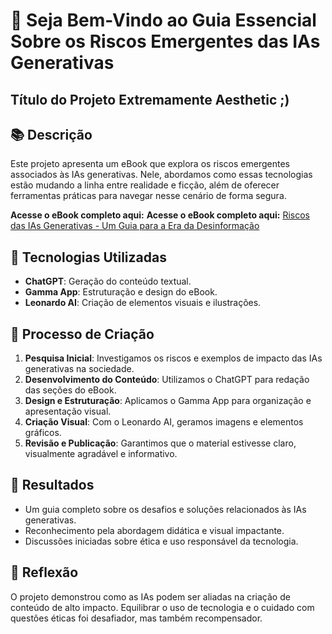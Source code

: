 # 🌟 Seja Bem-Vindo ao Guia Essencial Sobre os Riscos Emergentes das IAs Generativas

## Título do Projeto Extremamente Aesthetic ;)

## 📚 Descrição
Este projeto apresenta um eBook que explora os riscos emergentes associados às IAs generativas. Nele, abordamos como essas tecnologias estão mudando a linha entre realidade e ficção, além de oferecer ferramentas práticas para navegar nesse cenário de forma segura.

**Acesse o eBook completo aqui:** **Acesse o eBook completo aqui:** [Riscos das IAs Generativas - Um Guia para a Era da Desinformação](mnt/data/Riscos-das-IAs-Generativas-Um-Guia-para-a-Era-da-Desinformacao.pdf)



## 🧐 Tecnologias Utilizadas
- **ChatGPT**: Geração do conteúdo textual.
- **Gamma App**: Estruturação e design do eBook.
- **Leonardo AI**: Criação de elementos visuais e ilustrações.

## 🤔 Processo de Criação
1. **Pesquisa Inicial**: Investigamos os riscos e exemplos de impacto das IAs generativas na sociedade.
2. **Desenvolvimento do Conteúdo**: Utilizamos o ChatGPT para redação das seções do eBook.
3. **Design e Estruturação**: Aplicamos o Gamma App para organização e apresentação visual.
4. **Criação Visual**: Com o Leonardo AI, geramos imagens e elementos gráficos.
5. **Revisão e Publicação**: Garantimos que o material estivesse claro, visualmente agradável e informativo.

## 🚀 Resultados
- Um guia completo sobre os desafios e soluções relacionados às IAs generativas.
- Reconhecimento pela abordagem didática e visual impactante.
- Discussões iniciadas sobre ética e uso responsável da tecnologia.

## 💭 Reflexão 
O projeto demonstrou como as IAs podem ser aliadas na criação de conteúdo de alto impacto. Equilibrar o uso de tecnologia e o cuidado com questões éticas foi desafiador, mas também recompensador.
